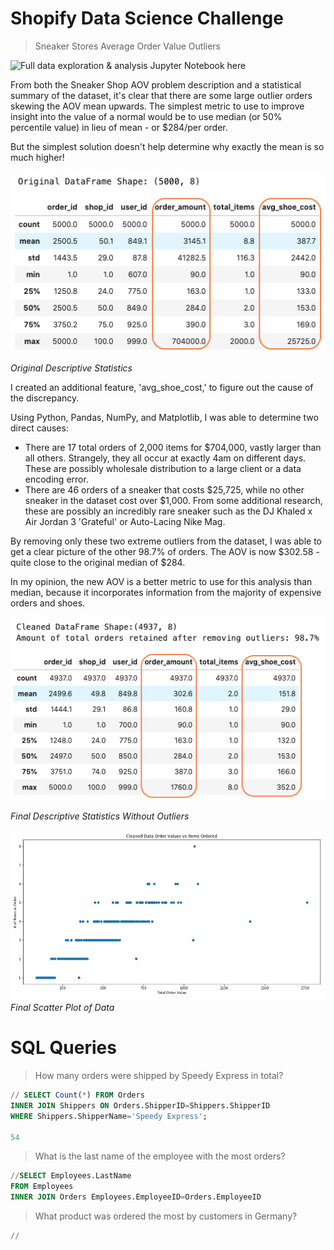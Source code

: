 # Shopify Data Science Challenge

> Sneaker Stores Average Order Value Outliers

![Full data exploration & analysis Jupyter Notebook here](https://github.com/mmastin/shopify_challenge/blob/master/data_exploration.ipynb)

From both the Sneaker Shop AOV problem description and a statistical summary of the dataset, it's clear that there are some large outlier orders skewing the AOV mean upwards. The simplest metric to use to improve insight into the value of a normal would be to use median (or 50% percentile value) in lieu of mean - or $284/per order. 

But the simplest solution doesn't help determine why exactly the mean is so much higher!

![Stats](https://github.com/mmastin/shopify_challenge/blob/master/Images/original_stats.png)

*Original Descriptive Statistics*

I created an additional feature, 'avg_shoe_cost,' to figure out the cause of the discrepancy.

Using Python, Pandas, NumPy, and Matplotlib, I was able to determine two direct causes:
- There are 17 total orders of 2,000 items for $704,000, vastly larger than all others. Strangely, they all occur at exactly 4am on different days. These are possibly wholesale distribution to a large client or a data encoding error. 
- There are 46 orders of a sneaker that costs $25,725, while no other sneaker in the dataset cost over $1,000. From some additional research, these are possibly an incredibly rare sneaker such as the DJ Khaled x Air Jordan 3 'Grateful' or Auto-Lacing Nike Mag.

By removing only these two extreme outliers from the dataset, I was able to get a clear picture of the other 98.7% of orders. The AOV is now $302.58 - quite close to the original median of $284.

In my opinion, the new AOV is a better metric to use for this analysis than median, because it incorporates information from the majority of expensive orders and shoes. 

![Stats](https://github.com/mmastin/shopify_challenge/blob/master/Images/cleaned_stats.png)

*Final Descriptive Statistics Without Outliers*


![Stats](https://github.com/mmastin/shopify_challenge/blob/master/Images/final_scatter.png)
*Final Scatter Plot of Data*


# SQL Queries

> How many orders were shipped by Speedy Express in total?

```sql
// SELECT Count(*) FROM Orders
INNER JOIN Shippers ON Orders.ShipperID=Shippers.ShipperID
WHERE Shippers.ShipperName='Speedy Express';

54
```

> What is the last name of the employee with the most orders?

```sql
//SELECT Employees.LastName
FROM Employees
INNER JOIN Orders Employees.EmployeeID=Orders.EmployeeID

```

>What product was ordered the most by customers in Germany?

```sql
//

```
